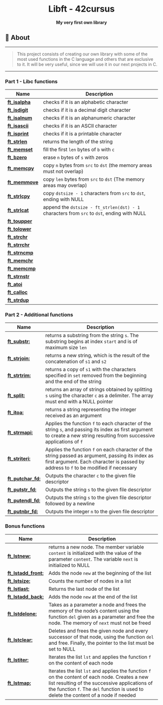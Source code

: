 <h1 align="center">Libft - 42cursus</h1>
<p align="center"><strong>My very first own library</strong></p>

## 📑 About
---
> This project consists of creating our own library with some of the most used functions in the C language and others that are exclusive to it. It will be
very useful, since we will use it in our next projects in C.
---

### Part 1 - Libc functions

| Name                                  | Description                                                                                                                 |
| ------------------------------------- | --------------------------------------------------------------------------------------------------------------------------- |
| [**ft_isalpha**](/libft/ft_isalpha.c) | checks if it is an alphabetic character                                                                                     |
| [**ft_isdigit**](/libft/ft_isdigit.c) | checks if it is a decimal digit character                                                                                   |
| [**ft_isalnum**](/libft/ft_isalnum.c) | checks if it is an alphanumeric character                                                                                   |
| [**ft_isascii**](/libft/ft_isascii.c) | checks if it is an ASCII character                                                                                          |
| [**ft_isprint**](/libft/ft_isprint.c) | checks if it is a printable character                                                                                       |
| [**ft_strlen**](/libft/ft_strlen.c)   | returns the length of the string                                                                                            |
| [**ft_memset**](/libft/ft_memset.c)   | fill the first `len` bytes of `b` with `c`                                                                                  |
| [**ft_bzero**](/libft/ft_bzero.c)     | erase `n` bytes of `s` with zeros                                                                                           |
| [**ft_memcpy**](/libft/ft_memcpy.c)   | copy `n` bytes from `src` to `dst` (the memory areas must not overlap)                                                      |
| [**ft_memmove**](/libft/ft_memmove.c) | copy `len` bytes from `src` to `dst` (The memory areas may overlap)                                                         |
| [**ft_strlcpy**](/libft/ft_strlcpy.c) | copy `dstsize - 1` characters from `src` to `dst`, ending with NULL                                                         |
| [**ft_strlcat**](/libft/ft_strlcat.c) | append the `dstsize - ft_strlen(dst) - 1` characters from `src` to `dst`, ending with NULL                                  |
| [**ft_toupper**](/libft/ft_toupper.c) |                                                                                                                             |
| [**ft_tolower**](/libft/ft_tolower.c) |                                                                                                                             |
| [**ft_strchr**](/libft/ft_strchr.c)   |                                                                                                                             |
| [**ft_strrchr**](/libft/ft_strrchr.c) |                                                                                                                             |
| [**ft_strncmp**](/libft/ft_strncmp.c) |                                                                                                                             |
| [**ft_memchr**](/libft/ft_memchr.c)   |                                                                                                                             |
| [**ft_memcmp**](/libft/ft_memcmp.c)   |                                                                                                                             |
| [**ft_strnstr**](/libft/ft_strnstr.c) |                                                                                                                             |
| [**ft_atoi**](/libft/ft_atoi.c)       |                                                                                                                             |
| [**ft_calloc**](/libft/ft_calloc.c)   |                                                                                                                             |
| [**ft_strdup**](/libft/ft_strdup.c)   |                                                                                                                             |

### Part 2 - Additional functions

| Name                                         | Description                                                                                                          |
| -------------------------------------------- | -------------------------------------------------------------------------------------------------------------------- |
| [**ft_substr:**](/libft/ft_substr.c)         | returns a substring from the string `s`. The substring begins at index `start` and is of maximum size `len`          |
| [**ft_strjoin:**](/libft/ft_strjoin.c)       | returns a new string, which is the result of the concatenation of `s1` and `s2`                                      |
| [**ft_strtrim:**](/libft/ft_strtrim.c)       | returns a copy of `s1` with the characters specified in `set` removed from the beginning and the end of the string   |
| [**ft_split:**](/libft/ft_split.c)           | returns an array of strings obtained by splitting `s` using the character `c` as a delimiter. The array must end with a NULL pointer |
| [**ft_itoa:**](/libft/ft_itoa.c)             | returns a string representing the integer received as an argument                                                    |
| [**ft_strmapi:**](/libft/ft_strmapi.c)       | Applies the function `f` to each character of the string `s`, and passing its index as first argument to create a new string resulting from successive applications of `f` |
| [**ft_striteri:**](/libft/ft_striteri.c)     | Applies the function `f` on each character of the string passed as argument, passing its index as first argument. Each character is passed by address to `f` to be modified if necessary |
| [**ft_putchar_fd:**](/libft/ft_putchar_fd.c) | Outputs the character `c` to the given file descriptor                                                               |
| [**ft_putstr_fd:**](/libft/ft_putstr_fd.c)   | Outputs the string `s` to the given file descriptor                                                                  |
| [**ft_putendl_fd:**](/libft/ft_putendl_fd.c) | Outputs the string `s` to the given file descriptor followed by a newline                                            |
| [**ft_putnbr_fd:**](/libft/ft_putnbr_fd.c)   | Outputs the integer `n` to the given file descriptor                                                                 |

### Bonus functions

| Name                                             | Description                                                                                                      |
| ------------------------------------------------ | ---------------------------------------------------------------------------------------------------------------- |
| [**ft_lstnew:**](/libft/ft_lstnew.c)             | returns a new node. The member variable `content` is initialized with the value of the parameter `content`. The variable `next` is initialized to NULL |
| [**ft_lstadd_front:**](/libft/ft_lstadd_front.c) | Adds the node `new` at the beginning of the list                                                                 |
| [**ft_lstsize:**](/libft/ft_lstsize.c)           | Counts the number of nodes in a list                                                                             |
| [**ft_lstlast:**](/libft/ft_lstlast.c)           |Returns the last node of the list                                                                                 |
| [**ft_lstadd_back:**](/libft/ft_lstadd_back.c)   | Adds the node `new` at the end of the list                                                                       |
| [**ft_lstdelone:**](/libft/ft_lstdelone.c)       | Takes as a parameter a node and frees the memory of the node’s content using the function `del` given as a parameter and free the node. The memory of `next` must not be freed |
| [**ft_lstclear:**](/libft/ft_lstclear.c)         | Deletes and frees the given node and every successor of that node, using the function `del` and free. Finally, the pointer to the list must be set to NULL |
| [**ft_lstiter:**](/libft/ft_lstiter.c)           | Iterates the list `lst` and applies the function `f` on the content of each node                                 |
| [**ft_lstmap:**](/libft/ft_lstmap.c)             | Iterates the list `lst` and applies the function `f` on the content of each node. Creates a new list resulting of the successive applications of the function `f`. The `del` function is used to delete the content of a node if needed |
